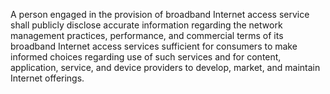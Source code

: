 A person engaged in the provision of broadband Internet access service shall publicly disclose accurate information regarding the network management practices, performance, and commercial terms of its broadband Internet access services sufficient for consumers to make informed choices regarding use of such services and for content, application, service, and device providers to develop, market, and maintain Internet offerings.

